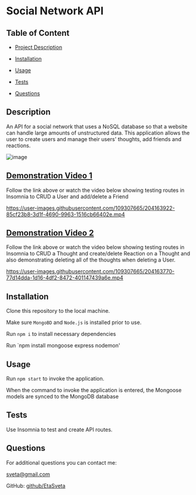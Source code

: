 
  # Social Network API

  
  ## Table of Content
  - [Project Description](#description)
  - [Installation](#installation)
  - [Usage](#usage)
  
  - [Tests](#tests)
  - [Questions](#questions)

  ## Description
  An API for a social network that uses a NoSQL database so that a website can handle large amounts of unstructured data. This application allows the user to create users and manage their users' thoughts, add friends and reactions.
  
  ![image](https://user-images.githubusercontent.com/109307665/204163398-ebe758e0-7e8f-486a-b3bb-217a90b34655.png)
  
  ## [Demonstration Video 1](https://drive.google.com/file/d/1PowCQbLJXq1TXDspTCahMe0HTgHEQgRy/view)
  
  Follow the link above or watch the video below showing testing routes in Insomnia to CRUD a User and add/delete a Friend

https://user-images.githubusercontent.com/109307665/204163922-85cf23b8-3d1f-4690-9963-1516cb66402e.mp4


  
  ## [Demonstration Video 2](https://drive.google.com/file/d/13bPBXIM1hR7-LkiwLJrJAfPMP9QZ1u43/view)
  
  Follow the link above or watch the video below showing testing routes in Insomnia to CRUD a Thought and create/delete Reaction on a Thought and also demonstrating deleting all of the thoughts when deleting a User. 
  
  https://user-images.githubusercontent.com/109307665/204163770-77d14dda-1d16-4df2-8472-401147439a6e.mp4

  ## Installation
  Clone this repository to the local machine. 
  
  Make sure `MongoBD` and `Node.js` is installed prior to use. 
  
  Run `npm i`  to  install necessary dependencies
  
  Run `npm install mongoose express nodemon'
  
  ## Usage
  Run `npm start` to invoke the application.  
  
  When the command to invoke the application is entered, the Mongoose models are synced to the MongoDB database  

    
  ## Tests
  Use Insomnia to test and create API routes.
  
  ## Questions
  For additional questions you can contact me:

  sveta@gmail.com

  GitHub: [github/EtaSveta](http://github.com/EtaSveta)

